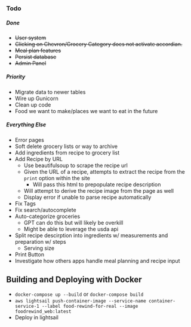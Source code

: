### Todo
##### Done
- ~~User system~~
- ~~Clicking on Chevron/Grocery Category does not activate accordian.~~
- ~~Meal plan features~~
- ~~Persist database~~
- ~~Admin Panel~~
##### Priority
- Migrate data to newer tables
- Wire up Gunicorn
- Clean up code
- Food we want to make/places we want to eat in the future
##### Everything Else
- Error pages
- Soft delete grocery lists or way to archive
- Add ingredients from recipe to grocery list
- Add Recipe by URL
    - Use beautifulsoup to scrape the recipe url
    - Given the URL of a recipe, attempts to extract the recipe from the `print` option within the site
        - Will pass this html to prepopulate recipe description
    - Will attempt to derive the recipe image from the page as well
    - Display error if unable to parse recipe automatically
- Fix Tags
- Fix search/autocomplete
- Auto-categorize groceries
    - GPT can do this but will likely be overkill
    - Might be able to leverage the usda api
- Split recipe descirption into ingredients w/ measurements and preparation w/ steps
    - Serving size
- Print Button
- Investigate how others apps handle meal planning and recipe input


## Building and Deploying with Docker
- `docker-compose up --build` or `docker-compose build`
- `aws lightsail push-container-image --service-name container-service-1 --label food-rewind-for-real --image foodrewind_web:latest`
- Deploy in lightsail